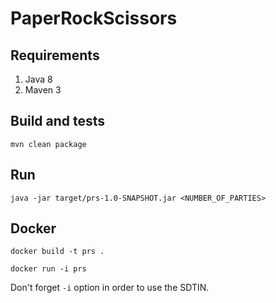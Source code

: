 # PaperRockScissors

## Requirements
1. Java 8
2. Maven 3

## Build and tests
`mvn clean package`

## Run
`java -jar target/prs-1.0-SNAPSHOT.jar <NUMBER_OF_PARTIES>`

## Docker
```
docker build -t prs .

docker run -i prs
```

Don't forget `-i` option in order to use the SDTIN.

